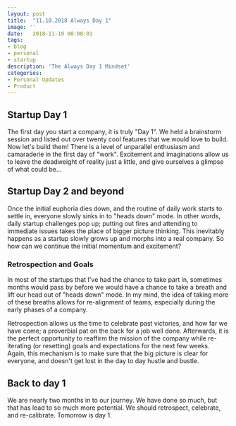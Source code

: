 ```yaml
---
layout: post
title:  "11.10.2018 Always Day 1"
image: ''
date:   2018-11-10 00:00:01
tags:
- blog
- personal
- startup
description: 'The Always Day 1 Mindset'
categories:
- Personal Updates
- Product
---
```


## Startup Day 1

The first day you start a company, it is truly "Day 1". We held a brainstorm session and listed out over twenty cool features that we would love to build. Now let's build them! There is a level of unparallel enthusiasm and camaraderie in the first day of "work". Excitement and imaginations allow us to leave the deadweight of reality just a little, and give ourselves a glimpse of what could be...

## Startup Day 2 and beyond

Once the initial euphoria dies down, and the routine of daily work starts to settle in, everyone slowly sinks in to "heads down" mode. In other words, daily startup challenges pop up; putting out fires and attending to immediate issues takes the place of bigger picture thinking. This inevitably happens as a startup slowly grows up and morphs into a real company. So how can we continue the initial momentum and excitement? 

### Retrospection and Goals

In most of the startups that I've had the chance to take part in, sometimes months would pass by before we would have a chance to take a breath and lift our head out of "heads down" mode. In my mind, the idea of taking more of these breaths allows for re-alignment of teams, especially during the early phases of a company. 

Retrospection allows us the time to celebrate past victories, and how far we have come; a proverbial pat on the back for a job well done. Afterwards, it is the perfect opportunity to reaffirm the mission of the company while re-iterating (or resetting) goals and expectations for the next few weeks. Again, this mechanism is to make sure that the big picture is clear for everyone, and doesn't get lost in the day to day hustle and bustle. 

## Back to day 1

We are nearly two months in to our journey. We have done so much, but that has lead to so much more potential. We should retrospect, celebrate, and re-calibrate. Tomorrow is day 1.



